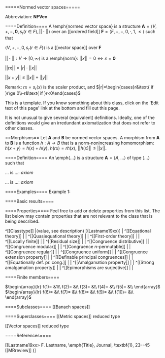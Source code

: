 =====Normed vector spaces=====

Abbreviation: **NFVec**

====Definition====
A \emph{normed vector space} is a structure $\mathbf{A}=\langle V,+,-,\mathbf 0,s_r(r\in F),||\cdot||\rangle$ over an [[ordered field]] $\mathbf F=\langle F,+,-,0,\cdot,1,\le\rangle$ such that

$\langle V,+,-,0,s_r(r\in F)\rangle$ is a [[vector space]] over $\mathbf F$

$||\cdot||:V\to [0,\infty)$ is a \emph{norm}:  $||x||=0\iff x=\mathbf 0$

$||rx||=|r|\cdot||x||$

$||x+y|| \le ||x||+||y||$

Remark: $rx=s_r(x)$ is the scaler product, and $|r|=\begin{cases}r&\text{ if }r\ge 0\\-r&\text{ if }r<0\end{cases}$

This is a template.
If you know something about this class, click on the 'Edit text of this page' link at the bottom and fill out this page.

It is not unusual to give several (equivalent) definitions. Ideally, one of the definitions would give an irredundant axiomatization that does not refer to other classes.

==Morphisms==
Let $\mathbf{A}$ and $\mathbf{B}$ be normed vector spaces. A morphism from $\mathbf{A}$ to $\mathbf{B}$ is a function $h:A\rightarrow B$ that is a
norm-nonincreasing homomorphism: 
$h(x + y)=h(x) + h(y)$,
$h(rx)=rh(x)$,
$||h(x)||\le||x||$.

====Definition====
An \emph{...} is a structure $\mathbf{A}=\langle A,...\rangle$ of type $\langle
...\rangle$ such that

$...$ is ...:  $axiom$
  
$...$ is ...:  $axiom$

====Examples====
Example 1: 

====Basic results====


====Properties====
Feel free to add or delete properties from this list. The list below may contain properties that are not relevant to the class that is being described.

^[[Classtype]]                        |(value, see description) [(Lastname19xx)]  |
^[[Equational theory]]                | |
^[[Quasiequational theory]]           | |
^[[First-order theory]]               | |
^[[Locally finite]]                   | |
^[[Residual size]]                    | |
^[[Congruence distributive]]          | |
^[[Congruence modular]]               | |
^[[Congruence $n$-permutable]]        | |
^[[Congruence regular]]               | |
^[[Congruence uniform]]               | |
^[[Congruence extension property]]    | |
^[[Definable principal congruences]]  | |
^[[Equationally def. pr. cong.]]      | |
^[[Amalgamation property]]            | |
^[[Strong amalgamation property]]     | |
^[[Epimorphisms are surjective]]      | |

====Finite members====

$\begin{array}{lr}
  f(1)= &1\\
  f(2)= &\\
  f(3)= &\\
  f(4)= &\\
  f(5)= &\\
\end{array}$     
$\begin{array}{lr}
  f(6)= &\\
  f(7)= &\\
  f(8)= &\\
  f(9)= &\\
  f(10)= &\\
\end{array}$


====Subclasses====
  [[Banach spaces]]


====Superclasses====
  [[Metric spaces]] reduced type

  [[Vector spaces]] reduced type


====References====

[(Lastname19xx>
F. Lastname, \emph{Title}, Journal, \textbf{1}, 23--45 [[MRreview]] 
)]


